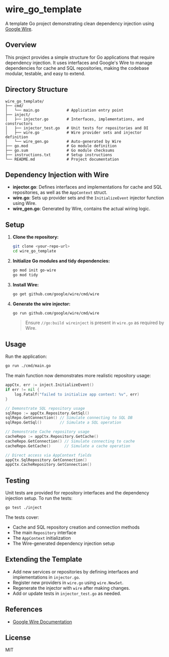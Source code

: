 # wire_go_template

A template Go project demonstrating clean dependency injection using [Google Wire](https://github.com/google/wire).

## Overview

This project provides a simple structure for Go applications that require dependency injection. It uses interfaces and Google's Wire to manage dependencies for cache and SQL repositories, making the codebase modular, testable, and easy to extend.

## Directory Structure

```
wire_go_template/
├── cmd/
│   └── main.go            # Application entry point
├── inject/
│   ├── injector.go        # Interfaces, implementations, and constructors
│   ├── injector_test.go   # Unit tests for repositories and DI
│   ├── wire.go            # Wire provider sets and injector definition
│   └── wire_gen.go        # Auto-generated by Wire
├── go.mod                 # Go module definition
├── go.sum                 # Go module checksums
├── instructions.txt       # Setup instructions
└── README.md              # Project documentation
```

## Dependency Injection with Wire

- **injector.go**: Defines interfaces and implementations for cache and SQL repositories, as well as the `AppContext` struct.
- **wire.go**: Sets up provider sets and the `InitializeEvent` injector function using Wire.
- **wire_gen.go**: Generated by Wire, contains the actual wiring logic.

## Setup

1. **Clone the repository:**
   ```sh
   git clone <your-repo-url>
   cd wire_go_template
   ```
2. **Initialize Go modules and tidy dependencies:**
   ```sh
   go mod init go-wire
   go mod tidy
   ```
3. **Install Wire:**
   ```sh
   go get github.com/google/wire/cmd/wire
   ```
4. **Generate the wire injector:**
   ```sh
   go run github.com/google/wire/cmd/wire
   ```
   > Ensure `//go:build wireinject` is present in `wire.go` as required by Wire.

## Usage

Run the application:
```sh
go run ./cmd/main.go
```

The main function now demonstrates more realistic repository usage:
```go
appCtx, err := inject.InitializeEvent()
if err != nil {
    log.Fatalf("failed to initialize app context: %v", err)
}

// Demonstrate SQL repository usage
sqlRepo := appCtx.Repository.GetSql()
sqlRepo.GetConnection() // Simulate connecting to SQL DB
sqlRepo.GetSql()        // Simulate a SQL operation

// Demonstrate Cache repository usage
cacheRepo := appCtx.Repository.GetCache()
cacheRepo.GetConnection() // Simulate connecting to cache
cacheRepo.GetCache()      // Simulate a cache operation

// Direct access via AppContext fields
appCtx.SqlRepository.GetConnection()
appCtx.CacheRepository.GetConnection()
```

## Testing

Unit tests are provided for repository interfaces and the dependency injection setup. To run the tests:

```sh
go test ./inject
```

The tests cover:
- Cache and SQL repository creation and connection methods
- The main `Repository` interface
- The `AppContext` initialization
- The Wire-generated dependency injection setup

## Extending the Template
- Add new services or repositories by defining interfaces and implementations in `injector.go`.
- Register new providers in `wire.go` using `wire.NewSet`.
- Regenerate the injector with `wire` after making changes.
- Add or update tests in `injector_test.go` as needed.

## References
- [Google Wire Documentation](https://github.com/google/wire)

## License
MIT